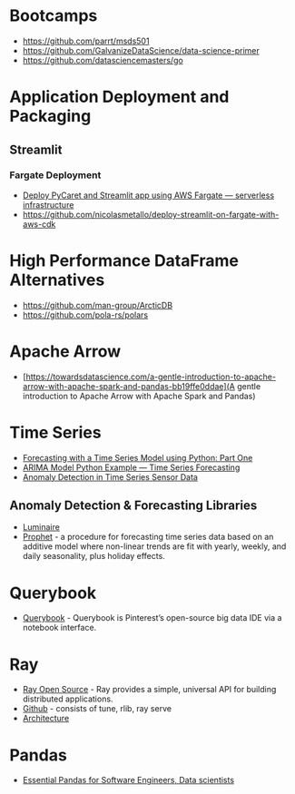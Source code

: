# Bootcamps
- https://github.com/parrt/msds501
- https://github.com/GalvanizeDataScience/data-science-primer
- https://github.com/datasciencemasters/go

# Application Deployment and Packaging

## Streamlit 

### Fargate Deployment
- [Deploy PyCaret and Streamlit app using AWS Fargate — serverless infrastructure](https://towardsdatascience.com/deploy-pycaret-and-streamlit-app-using-aws-fargate-serverless-infrastructure-8b7d7c0584c2)
- https://github.com/nicolasmetallo/deploy-streamlit-on-fargate-with-aws-cdk

# High Performance DataFrame Alternatives
- https://github.com/man-group/ArcticDB
- https://github.com/pola-rs/polars

# Apache Arrow
- [https://towardsdatascience.com/a-gentle-introduction-to-apache-arrow-with-apache-spark-and-pandas-bb19ffe0ddae](A gentle introduction to Apache Arrow with Apache Spark and Pandas)

# Time Series 
- [Forecasting with a Time Series Model using Python: Part One](https://www.bounteous.com/insights/2020/09/15/forecasting-time-series-model-using-python-part-one/)
- [ARIMA Model Python Example — Time Series Forecasting](https://towardsdatascience.com/machine-learning-part-19-time-series-and-autoregressive-integrated-moving-average-model-arima-c1005347b0d7)
- [Anomaly Detection in Time Series Sensor Data](https://towardsdatascience.com/anomaly-detection-in-time-series-sensor-data-86fd52e62538)

## Anomaly Detection & Forecasting Libraries
- [Luminaire](https://zillow.github.io/luminaire/)
- [Prophet](https://facebook.github.io/prophet/docs/quick_start.html) - a procedure for forecasting time series data based on an additive model where non-linear trends are fit with yearly, weekly, and daily seasonality, plus holiday effects. 

# Querybook
- [Querybook](https://www.querybook.org/) - Querybook is Pinterest’s open-source big data IDE via a notebook interface.

# Ray
- [Ray Open Source](https://www.anyscale.com/ray-open-source) - Ray provides a simple, universal API for building distributed applications.
- [Github](https://github.com/ray-project/ray) - consists of tune, rlib, ray serve
- [Architecture](https://docs.google.com/document/d/1lAy0Owi-vPz2jEqBSaHNQcy2IBSDEHyXNOQZlGuj93c/preview)

# Pandas
- [Essential Pandas for Software Engineers, Data scientists](https://medium.com/@smrati.katiyar/essential-pandas-for-software-engineers-data-scientists-b0745d30d544)
